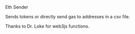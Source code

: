 Eth Sender

Sends tokens or directly send gas to addresses in a csv file.

Thanks to Dr. Loke for web3js functions.
